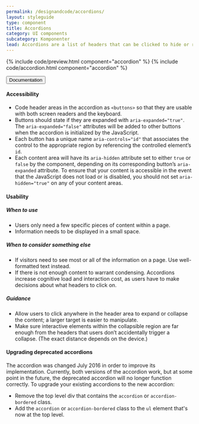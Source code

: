 ```yaml
---
permalink: /designandcode/accordions/
layout: styleguide
type: component
title: Accordions
category: UI components
subcategory: Komponenter
lead: Accordions are a list of headers that can be clicked to hide or reveal additional content.
---
```


{% include code/preview.html component="accordion" %}
{% include code/accordion.html component="accordion" %}
<div class="accordion-bordered">
  <button class="button-unstyled accordion-button"
    aria-expanded="true" aria-controls="documentation">
    Documentation
  </button>
  <div id="documentation" class="accordion-content">
    <h4 class="heading">Accessibility</h4>
    <ul class="content-list">
      <li>
        Code header areas in the accordion as <code>&lt;buttons&gt;</code> so that they are usable with both screen readers and the keyboard.
      </li>
      <li>
        Buttons should state if they are expanded with <code>aria-expanded=<wbr>"true"</code>. The <code>aria-expanded=<wbr>"false"</code> attributes will be added to other buttons when the accordion is initialized by the JavaScript.
      </li>
      <li>
        Each button has a unique name <code>aria-controls=<wbr>"id"</code> that associates the control to the appropriate region by referencing the controlled element&rsquo;s <code>id</code>.
      </li>
      <li>
        Each content area will have its <code>aria-hidden</code> attribute set to either <code>true</code> or <code>false</code> by the component, depending on its corresponding button&rsquo;s <code>aria-expanded</code> attribute. To ensure that your content is accessible in the event that the JavaScript does not load or is disabled, you should not set <code>aria-hidden=<wbr>"true"</code> on any of your content areas.
      </li>
    </ul>
    <h4 class="heading">Usability</h4>
    <h5>When to use</h5>
    <ul class="content-list">
      <li>Users only need a few specific pieces of content within a page.</li>
      <li>Information needs to be displayed in a small space.</li>
    </ul>
    <h5>When to consider something else</h5>
    <ul class="content-list">
      <li>If visitors need to see most or all of the information on a page. Use well-formatted text instead.</li>
      <li>If there is not enough content to warrant condensing. Accordions increase cognitive load and interaction cost, as users have to make decisions about what headers to click on.</li>
    </ul>
    <h5>Guidance</h5>
    <ul class="content-list">
      <li>Allow users to click anywhere in the header area to expand or collapse the content; a larger target is easier to manipulate.</li>
      <li>Make sure interactive elements within the collapsible region are far enough from the headers that users don’t accidentally trigger a collapse. (The exact distance depends on the device.)</li>
    </ul>
    <a name="deprecated"></a>
    <h4 class="heading">Upgrading deprecated accordions</h4>
    <p>The accordion was changed July 2016 in order to improve its
    implementation. Currently, both versions of the accordion work, but at some
    point in the future, the deprecated accordion will no longer function correctly.
    To upgrade your existing accordions to the new accordion:</p>
    <ul class="content-list">
      <li>Remove the top level div that contains the <code>accordion</code> or
      <code>accordion-bordered</code> class.</li>
      <li>Add the <code>accordion</code> or <code>accordion-bordered</code>
      class to the <code>ul</code> element that's now at the top level.</li>
    </ul>
  </div>
</div>